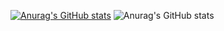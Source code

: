 [![Anurag's GitHub stats](https://github-readme-stats.vercel.app/api?username=fiklycujud)](https://github.com/anuraghazra/github-readme-stats)
![Anurag's GitHub stats](https://github-readme-stats.vercel.app/api?username=fiklycujud&show_icons=true)
